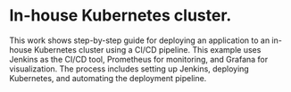 # In-house Kubernetes cluster. 

This work shows step-by-step guide for deploying an application to an in-house Kubernetes cluster using a CI/CD pipeline. 
This example uses Jenkins as the CI/CD tool, Prometheus for monitoring, and Grafana for visualization. 
The process includes setting up Jenkins, deploying Kubernetes, and automating the deployment pipeline.
